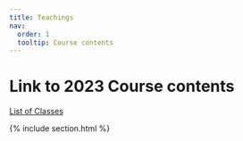 ```yaml
---
title: Teachings
nav:
  order: 1
  tooltip: Course contents
---
```


# <i class="fas fa-education"></i>Link to 2023 Course contents 

[List of Classes](https://docs.google.com/spreadsheets/d/1eNlM4RRswGDS-Jt7dFnzbqIT496HDD7DkykGUz9qmxY/edit?usp=sharing)


{% include section.html %}

